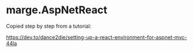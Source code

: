 # marge.AspNetReact
Copied step by step from a tutorial:

https://dev.to/dance2die/setting-up-a-react-environment-for-aspnet-mvc-44la
